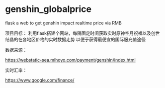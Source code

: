 # genshin_globalprice
flask a web to get  genshin impact realtime price via RMB

项目目标：
利用flask搭建个网站，每隔固定时间获取实时原神空月祝福以及创世结晶的在各地区价格的实时数据走势
以便于获得最便宜的国际服充值途径

数据来源：

https://webstatic-sea.mihoyo.com/payment/genshin/index.html

实时汇率：

https://www.google.com/finance/

